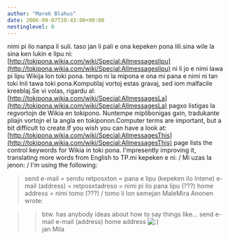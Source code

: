 ```yaml
---
author: "Marek Blahus"
date: 2006-09-07T20:43:00+00:00
nestinglevel: 0
---
```

nimi pi ilo nanpa li suli. taso jan li pali e ona kepeken pona lili.sina wile la sina ken lukin e lipu ni:[http://tokipona.wikia.com/wiki/Special:Allmessageslipu](http://tokipona.wikia.com/wiki/Special:Allmessageslipu) ni li jo e nimi lawa pi lipu Wikija lon toki pona. tenpo ni la mipona e ona mi pana e nimi ni tan toki Inli tawa toki pona.Komputilaj vortoj estas gravaj, sed iom malfacile kreeblaj.Se vi volas, rigardu al:[http://tokipona.wikia.com/wiki/Special:AllmessagesLa](http://tokipona.wikia.com/wiki/Special:AllmessagesLa) pagxo listigas la regvortojn de Wikia en tokipono. Nuntempe miplibonigas gxin, tradukante pliajn vortojn el la angla en tokiponon.Computer terms are important, but a bit difficult to create.If you wish you can have a look at:[http://tokipona.wikia.com/wiki/Special:AllmessagesThis](http://tokipona.wikia.com/wiki/Special:AllmessagesThis) page lists the control keywords for Wikia in toki pona. I'mpresently improving it, translating more words from English to TP.mi kepeken e ni: / Mi uzas la jenon: / I'm using the following: 
> send e-mail = sendu retposxton = pana e lipu (kepeken ilo Intene) 
> e-mail (address) = retposxtadreso = nimi pi ilo pana lipu (???) 
> home address = nimi tomo (???) / tomo li lon semejan MaleMira Anonen wrote:

>> btw. has anybody ideas about how to say things like...
> send e-mail
> e-mail (address)
> home address
>> ![:)](images/smilies/icon_e_smile.gif "Smile")\
> jan Mila